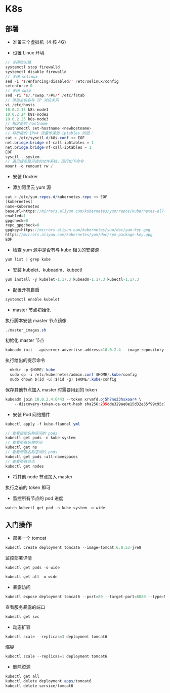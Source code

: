 # K8s

## 部署

- 准备三个虚拟机（4 核 4G）

- 设置 Linux 环境

```java
// 关闭防火墙
systemctl stop firewalld
systemctl disable firewalld
// 关闭 selinux
sed -i 's/enforcing/disabled/' /etc/selinux/config
setenforce 0
// 关闭 swap
sed -ri 's/.*swap.*/#&/' /etc/fstab
// 添加主机名与 IP 对应关系 
vi /etc/hosts 
10.0.2.15 k8s-node1 
10.0.2.24 k8s-node2 
10.0.2.25 k8s-node3
// 指定新的 hostname
hostnamectl set-hostname <newhostname>
// 将桥接的 IPv4 流量传递到 iptables 的链： 
cat > /etc/sysctl.d/k8s.conf << EOF 
net.bridge.bridge-nf-call-ip6tables = 1 
net.bridge.bridge-nf-call-iptables = 1 
EOF 
sysctl --system
// 遇见提示是只读的文件系统，运行如下命令 
mount -o remount rw /
```

- 安装 Docker

- 添加阿里云 yum 源

```java
cat > /etc/yum.repos.d/kubernetes.repo << EOF 
[kubernetes] 
name=Kubernetes 
baseurl=https://mirrors.aliyun.com/kubernetes/yum/repos/kubernetes-el7-x86_64
enabled=1
gpgcheck=0 
repo_gpgcheck=0 
gpgkey=https://mirrors.aliyun.com/kubernetes/yum/doc/yum-key.gpg 
https://mirrors.aliyun.com/kubernetes/yum/doc/rpm-package-key.gpg 
EOF
```

- 检查 yum 源中是否有与 kube 相关的安装源

```java
yum list | grep kube
```

- 安装 kubelet、kubeadm、kubectl

```java
yum install -y kubelet-1.17.3 kubeadm-1.17.3 kubectl-1.17.3
```

- 配置开机自启

```java
systemctl enable kubelet
```

- master 节点初始化

执行脚本安装 master 节点镜像

```java
./master_images.sh 
```

初始化 master 节点

```java
kubeadm init --apiserver-advertise-address=10.0.2.4 --image-repository registry.cn-hangzhou.aliyuncs.com/google_containers --kubernetes-version v1.17.3  --service-cidr=10.96.0.0/16 --pod-network-cidr=10.244.0.0/16
```

执行给出的提示命令

```java
  mkdir -p $HOME/.kube
  sudo cp -i /etc/kubernetes/admin.conf $HOME/.kube/config
  sudo chown $(id -u):$(id -g) $HOME/.kube/config
```

保存其他节点加入 master 时需要用到的 token

```java
kubeadm join 10.0.2.4:6443 --token xrvmfd.oj5h7no23hsxoar4 \
    --discovery-token-ca-cert-hash sha256:235dde329ae0e15d32e35f99c95c74fe7d3b463f30bff38add0e25e1c801099f 
```

- 安装 Pod 网络插件

```java
kubectl apply -f kube-flannel.yml
```

```java
// 查看指定名称空间的 pods
kubectl get pods -n kube-system
// 查看所有名称空间
kubectl get ns
// 查看所有名称空间的 pods
kubectl get pods –all-namespaces
// 查看所有节点
kubectl get nodes
```

- 将其他 node 节点加入 master

执行之前的 token 即可

- 监控所有节点的 pod 进度

```java
watch kubectl get pod -n kube-system -o wide
```

## 入门操作

- 部署一个 tomcat

```java
kubectl create deployment tomcat6 --image=tomcat:6.0.53-jre8
```

监控部署详情

```java
kubectl get pods -o wide

kubectl get all -o wide
```

- 暴露访问

```java
kubectl expose deployment tomcat6 --port=80 --target-port=8080 --type=NodePort
```

查看服务暴露的端口

```java
kubectl get svc
```

- 动态扩容

```java
kubectl scale --replicas=3 deployment tomcat6
```

缩容

```java
kubectl scale --replicas=1 deployment tomcat6
```

- 删除资源

```java
kubectl get all
kubectl delete deployment.apps/tomcat6
kubectl delete service/tomcat6
```
